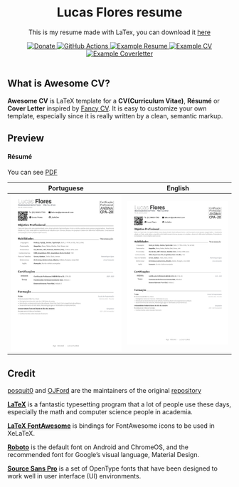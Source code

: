 <h1 align="center">
  Lucas Flores resume
</h1>

<p align="center">
  This is my resume made with LaTex, you can download it <a href="https://github.com/LafaDev/Lafa-CV/raw/master/lafadev/resume.pdf">here</a>
</p>

<div align="center">
  <a href="https://www.paypal.me/posquit0">
    <img alt="Donate" src="https://img.shields.io/badge/Donate-PayPal-blue.svg" />
  </a>
  <a href="https://github.com/posquit0/Awesome-CV/actions/workflows/main.yml">
    <img alt="GitHub Actions" src="https://github.com/posquit0/Awesome-CV/actions/workflows/main.yml/badge.svg" />
  </a>
  <a href="https://raw.githubusercontent.com/posquit0/Awesome-CV/master/examples/resume.pdf">
    <img alt="Example Resume" src="https://img.shields.io/badge/resume-pdf-green.svg" />
  </a>
  <a href="https://raw.githubusercontent.com/posquit0/Awesome-CV/master/examples/cv.pdf">
    <img alt="Example CV" src="https://img.shields.io/badge/cv-pdf-green.svg" />
  </a>
  <a href="https://raw.githubusercontent.com/posquit0/Awesome-CV/master/examples/coverletter.pdf">
    <img alt="Example Coverletter" src="https://img.shields.io/badge/coverletter-pdf-green.svg" />
  </a>
</div>

<br />

## What is Awesome CV?

**Awesome CV** is LaTeX template for a **CV(Curriculum Vitae)**, **Résumé** or **Cover Letter** inspired by [Fancy CV](https://www.sharelatex.com/templates/cv-or-resume/fancy-cv). It is easy to customize your own template, especially since it is really written by a clean, semantic markup.


## Preview

#### Résumé

You can see [PDF](https://github.com/LafaDev/Lafa-CV/raw/master/lafadev/resume.pdf)

| Portuguese | English  |
|:---:|:---:|
|[![Résumé](https://github.com/LafaDev/Lafa-CV/blob/master/resume.png)](https://github.com/LafaDev/Lafa-CV/blob/master/lafadev/resume.pdf)|[![Résumé](https://github.com/LafaDev/Lafa-CV/blob/master/resume.png)](https://github.com/LafaDev/Lafa-CV/blob/master/lafadev/resume.pdf)|


## Credit

[posquit0](https://github.com/posquit0) and [OJFord](https://github.com/OJFord) are the maintainers of the original [repository](https://github.com/posquit0/Awesome-CV)

[**LaTeX**](https://www.latex-project.org) is a fantastic typesetting program that a lot of people use these days, especially the math and computer science people in academia.

[**LaTeX FontAwesome**](https://github.com/furl/latex-fontawesome) is bindings for FontAwesome icons to be used in XeLaTeX.

[**Roboto**](https://github.com/google/roboto) is the default font on Android and ChromeOS, and the recommended font for Google’s visual language, Material Design.

[**Source Sans Pro**](https://github.com/adobe-fonts/source-sans-pro) is a set of OpenType fonts that have been designed to work well in user interface (UI) environments.
